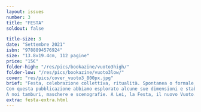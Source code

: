 ```yaml
---
layout: issues
number: 3
title: "FESTA"
soldout: false

title-size: 3
date: "Settembre 2021"
isbn: "9788894576924"
size: "13.8x19.4cm, 112 pagine"
price: "15€"
folder-high: "/res/pics/bookazine/vuoto3high/"
folder-low: "/res/pics/bookazine/vuoto3low/"
cover: "res/pics/cover_vuoto3_800px.jpg"
brief: "Festa, celebrazione collettiva, ritualità. Spontanea o formale, la Festa è momento di libertà, di rottura, di esagerazione. Un momento di sospensione delle modalità ‘normali’ di uso dello spazio.
Con questa pubblicazione abbiamo esplorato alcune sue dimensioni e stabilito connessioni fra le diverse pratiche artistiche che incorporano la Festa nelle proprie azioni.
A noi tamburi, maschere e scenografie. A Lei, la Festa, il nuovo Vuoto."
extra: festa-extra.html
---
```

